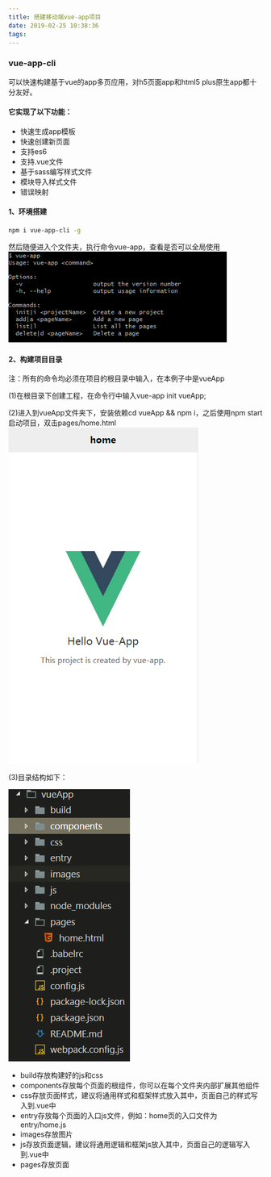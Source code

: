 ```yaml
---
title: 搭建移动端vue-app项目
date: 2019-02-25 10:38:36
tags:
---
```

### vue-app-cli
可以快速构建基于vue的app多页应用，对h5页面app和html5 plus原生app都十分友好。

#### 它实现了以下功能：

* 快速生成app模板
* 快速创建新页面
* 支持es6
* 支持.vue文件
* 基于sass编写样式文件
* 模块导入样式文件
* 错误映射

#### 1、环境搭建
```bash
npm i vue-app-cli -g
```
然后随便进入个文件夹，执行命令vue-app，查看是否可以全局使用
![vue](搭建vue-app的开发环境以及打包app发布/app.jpg "示例图片")

#### 2、构建项目目录
注：所有的命令均必须在项目的根目录中输入，在本例子中是vueApp

(1)在根目录下创建工程，在命令行中输入vue-app init vueApp;

(2)进入到vueApp文件夹下，安装依赖cd vueApp && npm i，之后使用npm start启动项目，双击pages/home.html
![vue](搭建vue-app的开发环境以及打包app发布/app2.png "示例图片")

(3)目录结构如下：

![vue](搭建vue-app的开发环境以及打包app发布/app3.jpg "示例图片")

* build存放构建好的js和css
* components存放每个页面的根组件，你可以在每个文件夹内部扩展其他组件
* css存放页面样式，建议将通用样式和框架样式放入其中，页面自己的样式写入到.vue中
* entry存放每个页面的入口js文件，例如：home页的入口文件为entry/home.js
* images存放图片
* js存放页面逻辑，建议将通用逻辑和框架js放入其中，页面自己的逻辑写入到.vue中
* pages存放页面







